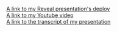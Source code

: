 [A link to my Reveal presentation's deploy](https://macintosha339-typescript-presentation.netlify.app/) </br>
[A link to my Youtube video](https://youtu.be/t3MA3xI2f7s) </br>
[A link to the transcript of my presentation](https://github.com/macintosha339/reveal.js/blob/master/transcript.md) </br>